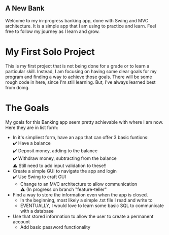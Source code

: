 ## A New Bank

Welcome to my in-progress banking app, done with Swing and MVC architecture. It is a simple app that I am using to practice and learn. Feel free to follow my journey as I learn and grow.

# My First Solo Project

This is my first project that is not being done for a grade or to learn a particular skill. Instead, I am focusing on having some clear goals for my program and finding a way to achieve those goals. There will be some rough code in here, since I'm still learning. But, I've always learned best from doing.

# The Goals

My goals for this Banking app seem pretty achievable with where I am now. Here they are in list form:

* In it's simpliest form, have an app that can offer 3 basic funtions: \
    ✔️ Have a balance \
    ✔️ Deposit money, adding to the balance \
    ✔️ Withdraw money, subtracting from the balance \
    ⚠️ Still need to add input validation to these!!
* Create a simple GUI to navigate the app and login \
    ✔️ Use Swing to craft GUI
    * Change to an MVC architecture to allow communication \
        ⚠️ (In progress on branch "feature-teller"
* Find a way to store the information even when the app is closed.
    * In the beginning, most likely a simple .txt file I read and write to
    * EVENTUALLY, I would love to learn some basic SQL to communicate with a database
* Use that stored information to allow the user to create a permanent account
    * Add basic password functionality
